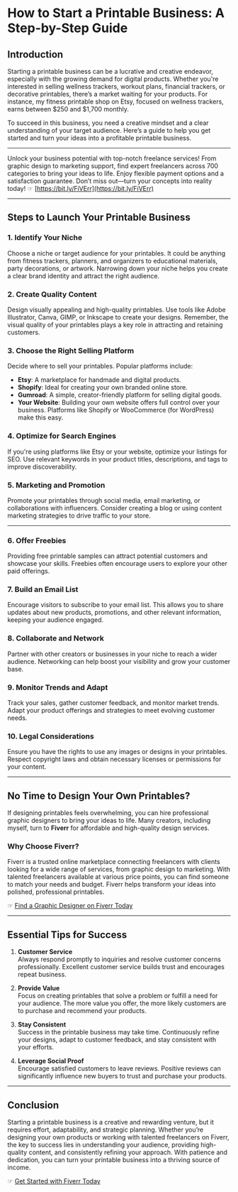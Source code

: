 # How to Start a Printable Business: A Step-by-Step Guide

## Introduction

Starting a printable business can be a lucrative and creative endeavor, especially with the growing demand for digital products. Whether you're interested in selling wellness trackers, workout plans, financial trackers, or decorative printables, there’s a market waiting for your products. For instance, my fitness printable shop on Etsy, focused on wellness trackers, earns between $250 and $1,700 monthly.

To succeed in this business, you need a creative mindset and a clear understanding of your target audience. Here’s a guide to help you get started and turn your ideas into a profitable printable business.

---

Unlock your business potential with top-notch freelance services! From graphic design to marketing support, find expert freelancers across 700 categories to bring your ideas to life. Enjoy flexible payment options and a satisfaction guarantee. Don’t miss out—turn your concepts into reality today! ☞ [https://bit.ly/FiVErr](https://bit.ly/FiVErr)

---

## Steps to Launch Your Printable Business

### 1. Identify Your Niche  
Choose a niche or target audience for your printables. It could be anything from fitness trackers, planners, and organizers to educational materials, party decorations, or artwork. Narrowing down your niche helps you create a clear brand identity and attract the right audience.

### 2. Create Quality Content  
Design visually appealing and high-quality printables. Use tools like Adobe Illustrator, Canva, GIMP, or Inkscape to create your designs. Remember, the visual quality of your printables plays a key role in attracting and retaining customers.

### 3. Choose the Right Selling Platform  
Decide where to sell your printables. Popular platforms include:
- **Etsy**: A marketplace for handmade and digital products.  
- **Shopify**: Ideal for creating your own branded online store.  
- **Gumroad**: A simple, creator-friendly platform for selling digital goods.  
- **Your Website**: Building your own website offers full control over your business. Platforms like Shopify or WooCommerce (for WordPress) make this easy.

### 4. Optimize for Search Engines  
If you're using platforms like Etsy or your website, optimize your listings for SEO. Use relevant keywords in your product titles, descriptions, and tags to improve discoverability.

### 5. Marketing and Promotion  
Promote your printables through social media, email marketing, or collaborations with influencers. Consider creating a blog or using content marketing strategies to drive traffic to your store.

---

### 6. Offer Freebies  
Providing free printable samples can attract potential customers and showcase your skills. Freebies often encourage users to explore your other paid offerings.

### 7. Build an Email List  
Encourage visitors to subscribe to your email list. This allows you to share updates about new products, promotions, and other relevant information, keeping your audience engaged.

### 8. Collaborate and Network  
Partner with other creators or businesses in your niche to reach a wider audience. Networking can help boost your visibility and grow your customer base.

### 9. Monitor Trends and Adapt  
Track your sales, gather customer feedback, and monitor market trends. Adapt your product offerings and strategies to meet evolving customer needs.

### 10. Legal Considerations  
Ensure you have the rights to use any images or designs in your printables. Respect copyright laws and obtain necessary licenses or permissions for your content.

---

## No Time to Design Your Own Printables?

If designing printables feels overwhelming, you can hire professional graphic designers to bring your ideas to life. Many creators, including myself, turn to **Fiverr** for affordable and high-quality design services.

### Why Choose Fiverr?
Fiverr is a trusted online marketplace connecting freelancers with clients looking for a wide range of services, from graphic design to marketing. With talented freelancers available at various price points, you can find someone to match your needs and budget. Fiverr helps transform your ideas into polished, professional printables.

☞ [Find a Graphic Designer on Fiverr Today](https://bit.ly/FiVErr)

---

## Essential Tips for Success

1. **Customer Service**  
   Always respond promptly to inquiries and resolve customer concerns professionally. Excellent customer service builds trust and encourages repeat business.

2. **Provide Value**  
   Focus on creating printables that solve a problem or fulfill a need for your audience. The more value you offer, the more likely customers are to purchase and recommend your products.

3. **Stay Consistent**  
   Success in the printable business may take time. Continuously refine your designs, adapt to customer feedback, and stay consistent with your efforts.

4. **Leverage Social Proof**  
   Encourage satisfied customers to leave reviews. Positive reviews can significantly influence new buyers to trust and purchase your products.

---

## Conclusion

Starting a printable business is a creative and rewarding venture, but it requires effort, adaptability, and strategic planning. Whether you’re designing your own products or working with talented freelancers on Fiverr, the key to success lies in understanding your audience, providing high-quality content, and consistently refining your approach. With patience and dedication, you can turn your printable business into a thriving source of income.

☞ [Get Started with Fiverr Today](https://bit.ly/FiVErr)
